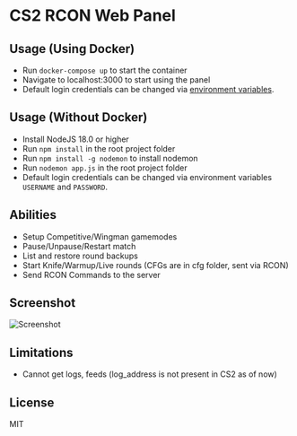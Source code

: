 # CS2 RCON Web Panel

## Usage (Using Docker)
- Run `docker-compose up` to start the container
- Navigate to localhost:3000 to start using the panel
- Default login credentials can be changed via [environment variables](https://github.com/l4rm4nd/cs2-rcon-panel/blob/master/docker-compose.yaml#L8-L10).

## Usage (Without Docker)
- Install NodeJS 18.0 or higher
- Run `npm install` in the root project folder
- Run `npm install -g nodemon` to install nodemon
- Run `nodemon app.js` in the root project folder
- Default login credentials can be changed via environment variables `USERNAME` and `PASSWORD`.

## Abilities 

- Setup Competitive/Wingman gamemodes
- Pause/Unpause/Restart match
- List and restore round backups
- Start Knife/Warmup/Live rounds (CFGs are in cfg folder, sent via RCON)
- Send RCON Commands to the server

## Screenshot

![Screenshot](https://github.com/shobhit-pathak/cs2-rcon-panel/blob/master/panel_screenshot.PNG)

## Limitations

- Cannot get logs, feeds (log_address is not present in CS2 as of now)

## License

MIT
